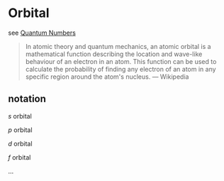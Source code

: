 # Orbital

see [Quantum Numbers](Quantum%20Numbers%20d974cb98a52245e7b212aa7996ad502b.md)

> In atomic theory and quantum mechanics, an atomic orbital is a mathematical function describing the location and wave-like behaviour of an electron in an atom. This function can be used to calculate the probability of finding any electron of an atom in any specific region around the atom's nucleus. — Wikipedia
> 

## notation

$s$ orbital

$p$ orbital

$d$ orbital

$f$ orbital

$\dots$